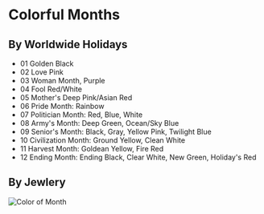 # Colorful Months

## By Worldwide Holidays 

* 01 Golden Black
* 02 Love Pink
* 03 Woman Month, Purple
* 04 Fool Red/White
* 05 Mother's Deep Pink/Asian Red
* 06 Pride Month: Rainbow
* 07 Politician Month: Red, Blue, White
* 08 Army's Month: Deep Green, Ocean/Sky Blue
* 09 Senior's Month: Black, Gray, Yellow Pink, Twilight Blue
* 10 Civilization Month: Ground Yellow, Clean White
* 11 Harvest Month: Goldean Yellow, Fire Red
* 12 Ending Month: Ending Black, Clear White, New Green, Holiday's Red

## By Jewlery

![Color of Month](https://www.color-meanings.com/wp-content/uploads/birthstone-colors.png)
